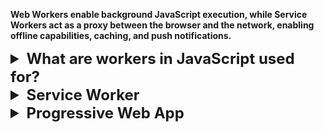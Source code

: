 **Web Workers enable background JavaScript execution, while Service Workers act as a proxy between the browser and the network, enabling offline capabilities, caching, and push notifications.**


<details >
 <summary style="font-size: x-large; font-weight: bold">What are workers in JavaScript used for?</summary>

https://www.greatfrontend.com/questions/quiz/what-are-workers-in-javascript-used-for
## TL;DR

Workers in JavaScript are background threads that allow you to run scripts in parallel with the main execution thread, without blocking or interfering with the user interface. Their key features include:

- **Parallel processing**: Workers run in a separate thread from the main thread, allowing your web page to remain responsive to user interactions while the worker performs its tasks. It's useful for moving CPU-intensive work off the main thread and be free from JavaScript's single-threaded nature.
- **Communication**: Uses `postMessage()` and `onmessage`/ `'message'` event for messaging.
- **Access to web APIs**: Workers have access to various Web APIs, including `fetch()`, IndexedDB, and Web Storage, allowing them to perform tasks like data fetching and persisting data independently.
- **No DOM access**: **Workers cannot directly manipulate the DOM**, thus cannot interact with the UI, ensuring they don't accidentally interfere with the main thread's operation.

There are three main types of workers in JavaScript:

- **Web workers / Dedicated workers**
    - Run scripts in background threads, separate from the main UI thread.
    - Useful for CPU-intensive tasks like data processing, calculations, etc.
    - Cannot directly access or manipulate the DOM.
- **Service workers**
    - Act as network proxies, handling requests between the app and network.
    - Enable offline functionality, caching, and push notifications.
    - Runs independently of the web page, even when it's closed.
- **Shared workers**
    - Can be shared by multiple scripts running in different windows or frames, as long as they're in the same domain.
    - Scripts communicate with the shared worker by sending and receiving messages.
    - Useful for coordinating tasks across different parts of a web page.

---

## Workers in JavaScript

Workers in JavaScript are a way to run scripts in background threads, separate from the main execution thread of a web page. This allows for long-running or computationally intensive tasks to be offloaded from the main thread, preventing the user interface from becoming unresponsive or janky.

## Web workers / Dedicated workers

- Run scripts in background threads separate from the main UI thread.
- Designed for CPU-intensive tasks like data processing, mathematical computations, etc. Generally the non-async work.
- Cannot directly access the DOM or other main thread resources for security.
- Communicates with main thread via asynchronous message passing – `postMessage()` and `onmessage`/ `'message'`.
- Terminated when main script is unloaded or explicitly terminated.

Web workers can be used for:

- Image/video processing
- Data compression
- Complex math

### Creating a web worker

To create a web worker, you need a separate JavaScript file that contains the code for the worker. Here's an example:

**`main.js` (main script)**

```js
// Check if the browser supports workers
if (window.Worker) {
  // Create a new Worker
  const myWorker = new Worker('worker.js');

  // Post a message to the worker
  myWorker.postMessage('Hello, Worker!');

  // Listen for messages from the worker
  myWorker.onmessage = function (event) {
    console.log('Message from Worker:', event.data);
  };

  // Error handling
  myWorker.onerror = function (error) {
    console.error('Error from Worker:', error);
  };
}
```

**`worker.js` (worker script)**

```js
// Listen for messages from the main script
onmessage = function (event) {
  console.log('Message from Main Script:', event.data);

  // Perform a task (e.g., some computation)
  const result = event.data + ' - Processed by Worker';

  // Post the result back to the main script
  postMessage(result);
};
```

In this example:

- `main.js` creates a worker using the `Worker` constructor and specifies `worker.js` as the script to run in the worker thread.
- It posts a message to the worker using `postMessage()`.
- The worker script (`worker.js`) listens for messages from the main script using `onmessage`.
- After processing the message, the worker posts a message back to the main script using `postMessage()`.
- The main script listens for messages from the worker using `onmessage` on the `Worker` instance.

### Service workers

- Act as a network proxy between web app, browser, and network.
- Can intercept and handle network requests, cache resources.
- Enable offline functionality and push notifications.
- Have a lifecycle managed by the browser (install, activate, update).
- No access to DOM and main thread resources for security.

Service workers can be used for:

- Caching
- Offline support
- Request handling
- Background sync

#### Creating a service worker

**`main.js` (main script)**

```js
if ('serviceWorker' in navigator) {
  navigator.serviceWorker
    .register('/service-worker.js')
    .then(function (registration) {
      console.log('Service Worker registered:', registration);
    })
    .catch(function (err) {
      console.log('Service Worker registration failed:', err);
    });
}
```

**`service-worker.js` (service worker script)**

```js
self.addEventListener('fetch', function (event) {
  event.respondWith(
    caches.match(event.request).then(function (response) {
      // return cached response if available
      if (response) {
        return response;
      }

      // Otherwise, fetch from network
      return fetch(event.request);
    }),
  );
});
```

In this example:

- The main script registers a service worker at `/service-worker.js`
- The service worker listens for the `fetch()` event, which is fired whenever the browser makes a network request
- The service worker first checks if the requested resource is cached using `caches.match(event.request)`
- If it is, it returns the cached response. Otherwise, it fetches the resource from the network using `fetch(event.request)`

### Bonus: Shared workers

- **Scope**: Can be accessed from multiple scripts in different windows/tabs/iframes
- **Sharing of data**: Allow data sharing between browser contexts via a messaging interface
- **Browser support**: Limited support, especially [not available on Android browsers](https://issues.chromium.org/issues/40290702)

#### Use cases for shared workers:

- State sharing across multiple windows.

### Bonus: Worklets

The `Worklet` interface is a lightweight version of Web Workers and gives developers access to low-level parts of the rendering pipeline. With Worklets, you can run JavaScript and WebAssembly code to do graphics rendering or audio processing where high performance is required.

You are not expected to know about worklets, so it won't be covered in great detail. Read more about [worklets on MDN](https://developer.mozilla.org/en-US/docs/Web/API/Worklet).

## Considerations and limitations

- **Same-Origin policy**: Workers must comply with the same-origin policy, meaning the script that creates the worker and the worker script itself must be from the same origin
- **No DOM access**: Workers do not have direct access to the DOM. They can communicate with the main thread through messages
- **Performance**: Creating and managing workers incurs overhead. They should be used judiciously for tasks that truly benefit from parallel execution
- **Error handling**: Proper error handling mechanisms should be in place to handle any issues within the worker scripts

## Further reading

- [Worker - MDN](https://developer.mozilla.org/en-US/docs/Web/API/Worker)
- [Using Web Workers - MDN](https://developer.mozilla.org/en-US/docs/Web/API/Web_Workers_API/Using_web_workers)
- [Service Worker API - MDN](https://developer.mozilla.org/en-US/docs/Web/API/Service_Worker_API)
- [Understanding web workers in JavaScript with real world example](https://javascript.plainenglish.io/understanding-web-workers-in-js-with-real-world-example-1629a283aeec?gi=89cf0dd4c3f4)
- [Web worker, Service worker, and Worklets: A comprehensive guide](https://dev.to/bharat5604/web-worker-service-worker-and-worklets-a-comprehensive-guide-1f64)

---
</details>




<details >
 <summary style="font-size: x-large; font-weight: bold">Service Worker</summary>

- Service workers essentially act as proxy servers that sit between web applications, the browser, and the network (when available). 
- They are intended, among other things, to enable the creation of effective offline experiences, intercept network requests, and take appropriate action based on whether the network is available, and update assets residing on the server. 
- They will also allow access to push notifications and background sync APIs.
- Browser provides **separate thread** to service worker, which does not impact website performance.
- It works only on **HTTPS**, for security reasons. In firefox we can't open this in private window also.
- It does not work all browsers, but it is supported by most of them.
- A service worker is an event-driven worker
- It **can't access DOM, local storage, session storage**
- We can have multiple service workers for a single website. We can define scope of service worker to be at root or any folder

https://developer.mozilla.org/en-US/docs/Web/API/Service_Worker_API

Difference between Service Worker and Web Worker: 
1. https://dev.to/bharat5604/web-worker-service-worker-and-worklets-a-comprehensive-guide-1f64
2. https://www.dhiwise.com/post/web-workers-vs-service-workers-in-javascript
### Setting Up Service Worker

```html
//index.html

<!DOCTYPE html>
<html lang="en">
  <head>
    <meta charset="UTF-8" />
    <meta name="viewport" content="width=device-width, initial-scale=1.0" />
    <title>Namaste Frontend System Design</title>
    <link rel="stylesheet" href="./style.css" />
    <link rel="manifest" href="./manifest.json" />
  </head>
  <body>
    <h1>Namaste Frontend System Design</h1>
    <img src="./photo.png" alt="photo" />
    <script src="./script.js"></script>
  </body>
</html>
```

1. Create a `sw.js` file. We can name it whatever we want.
2. Register the service worker.
```js
//script.js

// Check if service worker is supported by our browser
if (navigator.serviceWorker) {
  // Register the service worker

  navigator.serviceWorker
    .register("./sw.js", {
      scope: "./",
    })
    .then((res) => {
      console.log("Service worker registered successfully");
    })
    .catch((err) => {
      console.log("Error registering service worker", err);
    });
}
```

3. Service worker are Event-Driven. Below are some events that are triggered by the service worker.
```js
//sw.js

self.addEventListener("install", (e) => {

});

self.addEventListener("activate", (e) => {

});

self.addEventListener("fetch", (e) => {

});
```

4. All the data which is needed to render a page like html, css, js etc are stored by service worker in `cache storage`.

```js
//sw.js

const CACHE_NAME = "demo/v7";

const CACHE_FILES = [
  "./index.html",
  "./style.css",
  "./photo.png",
  "./script.js",
];

self.addEventListener("install", (e) => {
  e.waitUntil(
    caches.open(CACHE_NAME).then((cache) => {
      cache.addAll(CACHE_FILES);
    })
  );
});
```
![img_1.png](img_1.png)

5. How to use service worker?

Always first fetch data from network and if user is offline then fetch data from cache as backup
```js
//sw.js

self.addEventListener("fetch", (e) => {
    // Offline exprience
    // Whenever a file is requested,
    // 1. fetch from network, update my cache 2. cache as a fallback

    e.respondWith(
        fetch(e.request)
            .then((res) => {
                // update my cache
                const cloneData = res.clone();
                caches.open(CACHE_NAME).then((cache) => {
                    cache.put(e.request, cloneData);
                });
                console.log("returning from network");
                return res;
            })
            .catch(() => {
                console.log("returning from cache");
                return caches.match(e.request).then((file) => file);
            })
    );
});
```
With this whenever we have fetch call then it is intercepted by our service work and we try to get data from server
if fetch was successful then cache is updated and we return the response.

But if something goes wrong like server is down, network issue etc then we return from cache.


6. Clean-Up Step: Once start having multiple version of the same service work, then cleaning previous version cached data is 
important. We can do this during `activate` event

```js
self.addEventListener("activate", (e) => {
  // Clean up useless cache
  e.waitUntil(
    caches.keys().then((keyList) => {
      return Promise.all(
        keyList.map((key) => {
          if (key != CACHE_NAME) {
            return caches.delete(key);
          }
        })
      );
    })
  );
});
```
### Here are the two primary strategies:

1. **Cache-First Strategy :** Show data from the cache first, then make an API call in the background to update the cache.

    **Use Case:**
    When you want to prioritize faster load times and offline availability.
    Ideal for content that doesn’t change frequently.

2. **Network-First Strategy:** Make an API call first to fetch the latest data, then cache the response, and fall back to the cache if the network request fails.

    **Use Case:**
    When you want to ensure the user always gets the most up-to-date data.
    Ideal for dynamic content that changes frequently.

**Tips for choosing the Right Strategy:**

1. **Cache-First Strategy** is generally better for applications where performance and offline access are critical, and the data doesn’t change too often, such as news articles, blogs, or static content.
2. **Network-First Strategy** is more suitable for applications where the most recent data is important, such as social media feeds, stock prices, or real-time applications.


We can however also use a combination of both Strategies. For example, you might use a cache-first strategy for static assets (like images and CSS) and a network-first strategy for dynamic API calls.

**How to create a service worker in a react application**: https://engagespot.co/blog/how-to-create-a-service-worker-in-a-react-application

---
</details>




<details >
 <summary style="font-size: x-large; font-weight: bold">Progressive Web App</summary>



---
</details>

